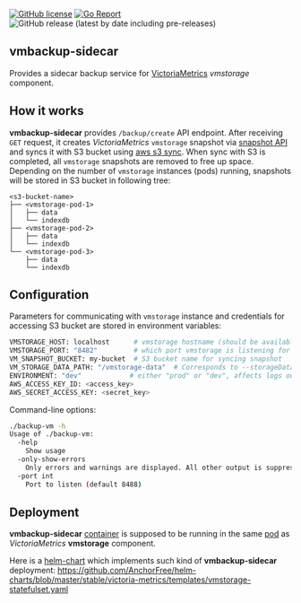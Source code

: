 [![GitHub license](https://img.shields.io/github/license/AnchorFree/vmbackup-sidecar.svg)](https://github.com/AnchorFree/vmbackup-sidecar/blob/master/LICENSE)
[![Go Report](https://goreportcard.com/badge/github.com/AnchorFree/vmbackup-sidecar)](https://goreportcard.com/report/github.com/AnchorFree/vmbackup-sidecar)
![GitHub release (latest by date including pre-releases)](https://img.shields.io/github/v/release/AnchorFree/vmbackup-sidecar?include_prereleases)

vmbackup-sidecar
----------------

Provides a sidecar backup service for [VictoriaMetrics](https://github.com/VictoriaMetrics/VictoriaMetrics/tree/cluster) *vmstorage* component.


## How it works

**vmbackup-sidecar** provides `/backup/create` API endpoint. After receiving `GET` request, it creates *VictoriaMetrics* `vmstorage` snapshot via [snapshot API](https://github.com/VictoriaMetrics/VictoriaMetrics/wiki/Cluster-VictoriaMetrics#url-format) and syncs it with S3 bucket using [aws s3 sync](https://docs.aws.amazon.com/cli/latest/reference/s3/sync.html). When sync with S3 is completed, all `vmstorage` snapshots are removed to free up space. Depending on the number of `vmstorage` instances (pods) running, snapshots will be stored in S3 bucket in following tree:

```
<s3-bucket-name>
├── <vmstorage-pod-1>
│   ├── data
│   └── indexdb
├── <vmstorage-pod-2>
│   ├── data
│   └── indexdb
└── <vmstorage-pod-3>
    ├── data
    └── indexdb
```


## Configuration

Parameters for communicating with `vmstorage` instance and credentials for accessing S3 bucket are stored in environment variables:

```bash
VMSTORAGE_HOST: localhost      # vmstorage hostname (should be available via localhost as both containers are in the same Pod)
VMSTORAGE_PORT: "8482"         # which port vmstorage is listening for API requests
VM_SNAPSHOT_BUCKET: my-bucket  # S3 bucket name for syncing snapshot
VM_STORAGE_DATA_PATH: "/vmstorage-data"  # Corresponds to --storageDataPath flag in VictoriaMetrics setup
ENVIRONMENT: "dev"            # either "prod" or "dev", affects logs output (structlog for prod, plain for dev)
AWS_ACCESS_KEY_ID: <access_key>
AWS_SECRET_ACCESS_KEY: <secret_key>
```

Command-line options:

```bash
./backup-vm -h
Usage of ./backup-vm:
  -help
    Show usage
  -only-show-errors
    Only errors and warnings are displayed. All other output is suppressed
  -port int
    Port to listen (default 8488)
```

## Deployment

**vmbackup-sidecar** [container](https://hub.docker.com/r/anchorfree/vmbackup-sidecar) is supposed to be running in the same [pod](https://kubernetes.io/docs/concepts/workloads/pods/pod/) as *VictoriaMetrics* **vmstorage** component.

Here is a [helm-chart](https://helm.sh/docs/developing_charts/) which implements such kind of **vmbackup-sidecar** deployment: https://github.com/AnchorFree/helm-charts/blob/master/stable/victoria-metrics/templates/vmstorage-statefulset.yaml